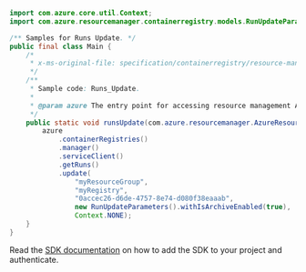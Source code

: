 ```java
import com.azure.core.util.Context;
import com.azure.resourcemanager.containerregistry.models.RunUpdateParameters;

/** Samples for Runs Update. */
public final class Main {
    /*
     * x-ms-original-file: specification/containerregistry/resource-manager/Microsoft.ContainerRegistry/preview/2019-06-01-preview/examples/RunsUpdate.json
     */
    /**
     * Sample code: Runs_Update.
     *
     * @param azure The entry point for accessing resource management APIs in Azure.
     */
    public static void runsUpdate(com.azure.resourcemanager.AzureResourceManager azure) {
        azure
            .containerRegistries()
            .manager()
            .serviceClient()
            .getRuns()
            .update(
                "myResourceGroup",
                "myRegistry",
                "0accec26-d6de-4757-8e74-d080f38eaaab",
                new RunUpdateParameters().withIsArchiveEnabled(true),
                Context.NONE);
    }
}
```

Read the [SDK documentation](https://github.com/Azure/azure-sdk-for-java/blob/azure-resourcemanager_2.15.0/sdk/resourcemanager/azure-resourcemanager/README.md) on how to add the SDK to your project and authenticate.
